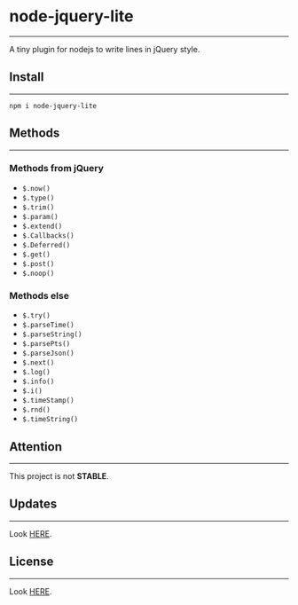 # node-jquery-lite
---

A tiny plugin for nodejs to write lines in jQuery style.

## Install
---

```
npm i node-jquery-lite
```

## Methods
---

### Methods from jQuery
- `$.now()`
- `$.type()`
- `$.trim()`
- `$.param()`
- `$.extend()`
- `$.Callbacks()`
- `$.Deferred()`
- `$.get()`
- `$.post()`
- `$.noop()`

### Methods else
- `$.try()`
- `$.parseTime()`
- `$.parseString()`
- `$.parsePts()`
- `$.parseJson()`
- `$.next()`
- `$.log()`
- `$.info()`
- `$.i()`
- `$.timeStamp()`
- `$.rnd()`
- `$.timeString()`
    
## Attention
---

This project is not **STABLE**.

## Updates
---

Look [HERE](UPDATE.md).

## License
---

Look [HERE](LICENSE.md).